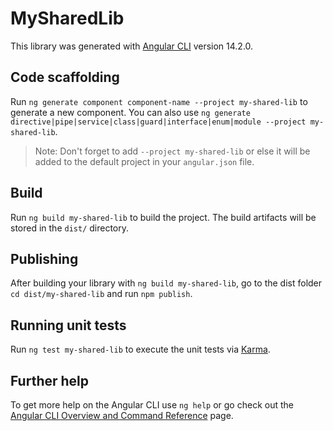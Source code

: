 # MySharedLib

This library was generated with [Angular CLI](https://github.com/angular/angular-cli) version 14.2.0.

## Code scaffolding

Run `ng generate component component-name --project my-shared-lib` to generate a new component. You can also use `ng generate directive|pipe|service|class|guard|interface|enum|module --project my-shared-lib`.
> Note: Don't forget to add `--project my-shared-lib` or else it will be added to the default project in your `angular.json` file. 

## Build

Run `ng build my-shared-lib` to build the project. The build artifacts will be stored in the `dist/` directory.

## Publishing

After building your library with `ng build my-shared-lib`, go to the dist folder `cd dist/my-shared-lib` and run `npm publish`.

## Running unit tests

Run `ng test my-shared-lib` to execute the unit tests via [Karma](https://karma-runner.github.io).

## Further help

To get more help on the Angular CLI use `ng help` or go check out the [Angular CLI Overview and Command Reference](https://angular.io/cli) page.
